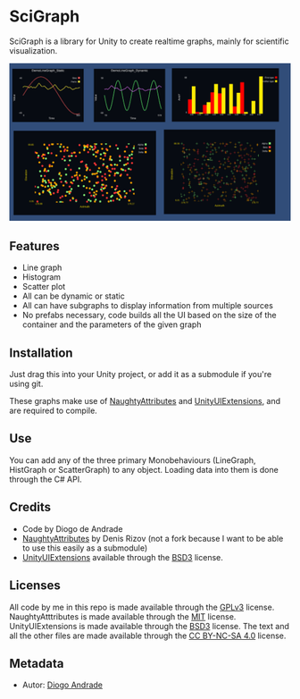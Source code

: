 # SciGraph

SciGraph is a library for Unity to create realtime graphs, mainly for scientific visualization.

![alt text](demo/screenshot.png "Screenshot")

## Features

* Line graph
* Histogram
* Scatter plot
* All can be dynamic or static
* All can have subgraphs to display information from multiple sources
* No prefabs necessary, code builds all the UI based on the size of the container and the parameters of the given graph

## Installation

Just drag this into your Unity project, or add it as a submodule if you're using git.

These graphs make use of [NaughtyAttributes] and [UnityUIExtensions], and are required to compile.

## Use

You can add any of the three primary Monobehaviours (LineGraph, HistGraph or ScatterGraph) to any object.
Loading data into them is done through the C# API.

## Credits

* Code by Diogo de Andrade
* [NaughtyAttributes] by Denis Rizov (not a fork because I want to be able to use this easily as a submodule)
* [UnityUIExtensions] available through the [BSD3] license.

## Licenses

All code by me in this repo is made available through the [GPLv3] license.
NaughtyAtttributes is made available through the [MIT] license.
UnityUIExtensions is made available through the [BSD3] license.
The text and all the other files are made available through the 
[CC BY-NC-SA 4.0] license.

## Metadata

* Autor: [Diogo Andrade][]

[Diogo Andrade]:https://github.com/DiogoDeAndrade
[GPLv3]:https://www.gnu.org/licenses/gpl-3.0.en.html
[CC BY-NC-SA 4.0]:https://creativecommons.org/licenses/by-nc-sa/4.0/
[MIT]:https://opensource.org/licenses/MIT
[BSD3]:https://bitbucket.org/UnityUIExtensions/unity-ui-extensions/wiki/License
[Bfxr]:https://www.bfxr.net/
[NaughtyAttributes]:https://github.com/dbrizov/NaughtyAttributes
[UnityUIExtensions]:https://bitbucket.org/UnityUIExtensions/unity-ui-extensions/src/release/